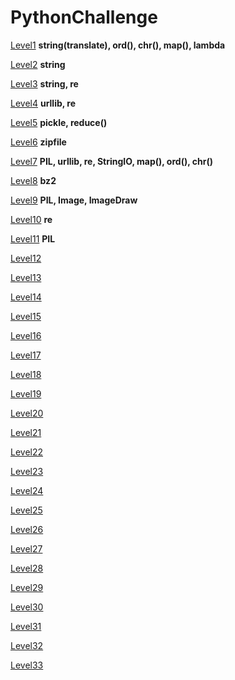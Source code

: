 # PythonChallenge

[Level1](./Notebook/Level1.ipynb) **string(translate), ord(), chr(), map(), lambda**

[Level2](./Notebook/Level2.ipynb) **string**

[Level3](./Notebook/Level3.ipynb) **string, re**

[Level4](./Notebook/Level4.ipynb) **urllib, re**

[Level5](./Notebook/Level5.ipynb) **pickle, reduce()**

[Level6](./Notebook/Level6.ipynb) **zipfile**

[Level7](./Notebook/Level7.ipynb) **PIL, urllib, re, StringIO, map(), ord(), chr()**

[Level8](./Notebook/Level8.ipynb) **bz2**

[Level9](./Notebook/Level9.ipynb) **PIL, Image, ImageDraw**

[Level10](./Notebook/Level10.ipynb) **re**

[Level11](./Notebook/Level11.ipynb) **PIL**

[Level12](./Notebook/Level12.ipynb)

[Level13](./Notebook/Level13.ipynb)

[Level14](./Notebook/Level14.ipynb)

[Level15](./Notebook/Level15.ipynb)

[Level16](./Notebook/Level16.ipynb)

[Level17](./Notebook/Level17.ipynb)

[Level18](./Notebook/Level18.ipynb)

[Level19](./Notebook/Level19.ipynb)

[Level20](./Notebook/Level20.ipynb)

[Level21](./Notebook/Level21.ipynb)

[Level22](./Notebook/Level22.ipynb)

[Level23](./Notebook/Level23.ipynb)

[Level24](./Notebook/Level24.ipynb)

[Level25](./Notebook/Level25.ipynb)

[Level26](./Notebook/Level26.ipynb)

[Level27](./Notebook/Level27.ipynb)

[Level28](./Notebook/Level28.ipynb)

[Level29](./Notebook/Level29.ipynb)

[Level30](./Notebook/Level30.ipynb)

[Level31](./Notebook/Level31.ipynb)

[Level32](./Notebook/Level32.ipynb)

[Level33](./Notebook/Level33.ipynb)


